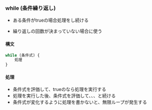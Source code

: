 ### while (条件繰り返し)

- ある条件がtrueの場合処理をし続ける

- 繰り返しの回数が決まっていない場合に使う

#### 構文

```javascript
while (条件式) {
    処理
}
```

#### 処理

- 条件式を評価して、trueのなら処理を実行する
- 処理を実行した後、条件式を評価して、、、と続ける
- 条件式が変化するように処理を書かないと、無限ループが発生する
